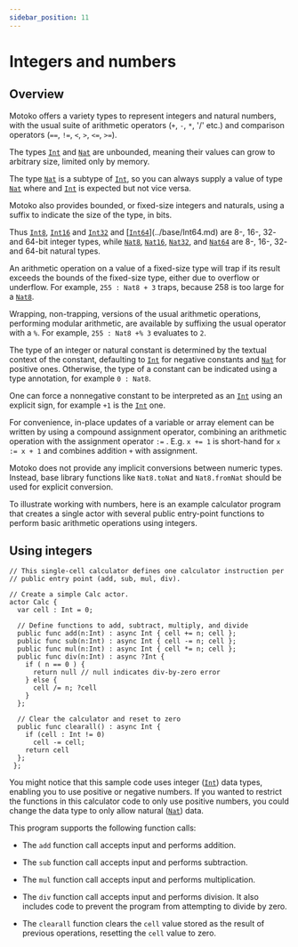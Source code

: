 ```yaml
---
sidebar_position: 11
---
```


# Integers and numbers


## Overview

Motoko offers a variety types to represent integers and natural numbers, with the usual suite of arithmetic operators (`+`, `-`, `*`, '/' etc.) and comparison operators (`==`, `!=`,  `<`, `>`, `<=`, `>=`).

The types [`Int`](../base/Int.md) and [`Nat`](../base/Nat.md) are unbounded, meaning their values can grow to arbitrary size, limited only by memory.

The type [`Nat`](../base/Nat.md) is a subtype of [`Int`](../base/Int.md), so you can always supply a value of type [`Nat`](../base/Nat.md) where and [`Int`](../base/Int.md) is expected but not vice versa.

Motoko also provides bounded, or fixed-size integers and naturals, using a suffix to indicate the size of the type, in bits.

Thus [`Int8`](../base/Int8.md), [`Int16`](../base/Int16.md) and [`Int32`](../base/Int32.md) and [[`Int64`](../base/Int64.md)](../base/Int64.md) are 8-, 16-, 32- and 64-bit integer types, while [`Nat8`](../base/Nat8.md), [`Nat16`](../base/Nat16.md), [`Nat32`](../base/Nat32.md), and [`Nat64`](../base/Nat64.md) are 8-, 16-, 32- and 64-bit natural types.

An arithmetic operation on a value of a fixed-size type will trap if its result exceeds the bounds of the fixed-size type, either due to overflow or underflow.
For example, `255 : Nat8 + 3` traps, because 258 is too large for a [`Nat8`](../base/Nat8.md).

Wrapping, non-trapping, versions of the usual arithmetic operations, performing modular arithmetic, are available by suffixing the usual operator with a `%`. For example, `255 : Nat8 +% 3` evaluates to `2`.

The type of an integer or natural constant is determined by the textual context
of the constant, defaulting to [`Int`](../base/Int.md) for negative constants and [`Nat`](../base/Nat.md) for positive ones.
Otherwise, the type of a constant can be indicated using a type annotation, for example `0 : Nat8`.

One can force a nonnegative constant to be interpreted as an [`Int`](../base/Int.md) using an explicit sign, for example  `+1` is the [`Int`](../base/Int.md) one.

For convenience, in-place updates of a variable or array element can be written by using a compound assignment operator, combining an arithmetic operation with the assignment operator `:=` . E.g. `x += 1` is short-hand for `x := x + 1` and combines addition `+` with assignment.

Motoko does not provide any implicit conversions between numeric types. Instead, base library functions like `Nat8.toNat`  and `Nat8.fromNat` should be used for explicit conversion.

To illustrate working with numbers, here is an example calculator program that creates a single actor with several public entry-point functions to perform basic arithmetic operations using integers.

## Using integers

```motoko
// This single-cell calculator defines one calculator instruction per
// public entry point (add, sub, mul, div).

// Create a simple Calc actor.
actor Calc {
  var cell : Int = 0;

  // Define functions to add, subtract, multiply, and divide
  public func add(n:Int) : async Int { cell += n; cell };
  public func sub(n:Int) : async Int { cell -= n; cell };
  public func mul(n:Int) : async Int { cell *= n; cell };
  public func div(n:Int) : async ?Int {
    if ( n == 0 ) {
      return null // null indicates div-by-zero error
    } else {
      cell /= n; ?cell
    }
  };

  // Clear the calculator and reset to zero
  public func clearall() : async Int {
    if (cell : Int != 0)
      cell -= cell;
    return cell
  };
 };
```

You might notice that this sample code uses integer ([`Int`](../base/Int.md)) data types, enabling you to use positive or negative numbers. If you wanted to restrict the functions in this calculator code to only use positive numbers, you could change the data type to only allow natural ([`Nat`](../base/Nat.md)) data.

This program supports the following function calls:

-   The `add` function call accepts input and performs addition.

-   The `sub` function call accepts input and performs subtraction.

-   The `mul` function call accepts input and performs multiplication.

-   The `div` function call accepts input and performs division. It also includes code to prevent the program from attempting to divide by zero.

-   The `clearall` function clears the `cell` value stored as the result of previous operations, resetting the `cell` value to zero.

